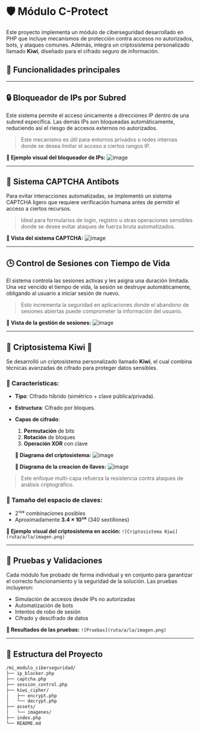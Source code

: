 # 🛡️ Módulo C-Protect

Este proyecto implementa un módulo de ciberseguridad desarrollado en PHP que incluye mecanismos de protección contra accesos no autorizados, bots, y ataques comunes. Además, integra un criptosistema personalizado llamado **Kiwi**, diseñado para el cifrado seguro de información.

## 📌 Funcionalidades principales

---

## 🔒 Bloqueador de IPs por Subred

Este sistema permite el acceso únicamente a direcciones IP dentro de una subred específica. Las demás IPs son bloqueadas automáticamente, reduciendo así el riesgo de accesos externos no autorizados.

> Este mecanismo es útil para entornos privados o redes internas donde se desea limitar el acceso a ciertos rangos IP.

**📸 Ejemplo visual del bloqueador de IPs:**
![image](https://github.com/user-attachments/assets/4a7d3938-6d80-46f4-bb2c-5128ace239b8)


---

## 🤖 Sistema CAPTCHA Antibots

Para evitar interacciones automatizadas, se implementó un sistema CAPTCHA ligero que requiere verificación humana antes de permitir el acceso a ciertos recursos.

> Ideal para formularios de login, registro u otras operaciones sensibles donde se desee evitar ataques de fuerza bruta automatizados.

**📸 Vista del sistema CAPTCHA:**
![image](https://github.com/user-attachments/assets/8abe380d-5c67-41f1-b9b0-dec7ecf6c9b7)


---

## 🕒 Control de Sesiones con Tiempo de Vida

El sistema controla las sesiones activas y les asigna una duración limitada. Una vez vencido el tiempo de vida, la sesión se destruye automáticamente, obligando al usuario a iniciar sesión de nuevo.

> Esto incrementa la seguridad en aplicaciones donde el abandono de sesiones abiertas puede comprometer la información del usuario.

**📸 Vista de la gestión de sesiones:**
![image](https://github.com/user-attachments/assets/2f305247-4983-4f3c-9779-7eedb0bffa3f)


---

## 🧬 Criptosistema Kiwi 🔐

Se desarrolló un criptosistema personalizado llamado **Kiwi**, el cual combina técnicas avanzadas de cifrado para proteger datos sensibles.

### 🔑 Características:

- **Tipo**: Cifrado híbrido (simétrico + clave pública/privada).
- **Estructura**: Cifrado por bloques.
- **Capas de cifrado**:
  1. **Permutación** de bits
  2. **Rotación** de bloques
  3. **Operación XOR** con clave
 
  **📸 Diagrama del criptosistema:**
  ![image](https://github.com/user-attachments/assets/af851d46-ffeb-4080-9a63-ac7fbbae19c6)

  **📸 Diagrama de la creacion de llaves:**
  ![image](https://github.com/user-attachments/assets/2e9756b9-e8cf-4a33-bed9-233508e21a95)



> Este enfoque multi-capa refuerza la resistencia contra ataques de análisis criptográfico.

### 🔐 Tamaño del espacio de claves:

- 2¹²⁸ combinaciones posibles
- Aproximadamente **3.4 × 10³⁸** (340 sextillones)

**📸 Ejemplo visual del criptosistema en acción:**
`![Criptosistema Kiwi](ruta/a/la/imagen.png)`

---

## 🧪 Pruebas y Validaciones

Cada módulo fue probado de forma individual y en conjunto para garantizar el correcto funcionamiento y la seguridad de la solución. Las pruebas incluyeron:

- Simulación de accesos desde IPs no autorizadas
- Automatización de bots
- Intentos de robo de sesión
- Cifrado y descifrado de datos

**📸 Resultados de las pruebas:**
`![Pruebas](ruta/a/la/imagen.png)`

---

## 📁 Estructura del Proyecto

```bash
/mi_modulo_ciberseguridad/
├── ip_blocker.php
├── captcha.php
├── session_control.php
├── kiwi_cipher/
│   ├── encrypt.php
│   └── decrypt.php
├── assets/
│   └── imagenes/
├── index.php
└── README.md

